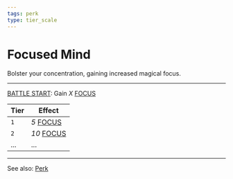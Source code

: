 ```yaml
---
tags: perk
type: tier_scale
---
```


# Focused Mind

Bolster your concentration, gaining increased magical focus.

---

[BATTLE START](Triggers/BATTLE%20START.md): Gain *X* [FOCUS](Status%20Effects/FOCUS.md)

| Tier  | Effect |
| ------------- | ------------- |
| `1`  | *5* [FOCUS](Status%20Effects/FOCUS.md)  |
| `2`  | *10* [FOCUS](Status%20Effects/FOCUS.md) |
| ... | ... |


---

See also: [Perk](Mechanics/Perk.md)